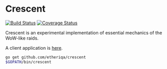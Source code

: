Crescent
========

[![Build Status](https://travis-ci.org/etheriqa/crescent.svg?branch=master)](https://travis-ci.org/etheriqa/crescent)
[![Coverage Status](https://coveralls.io/repos/etheriqa/crescent/badge.svg?branch=master)](https://coveralls.io/r/etheriqa/crescent?branch=master)

Crescent is an experimental implementation of essential mechanics of the WoW-like raids.

A client application is [here](https://github.com/etheriqa/crescent-client).

```sh
go get github.com/etheriqa/crescent
$GOPATH/bin/crescent
```
